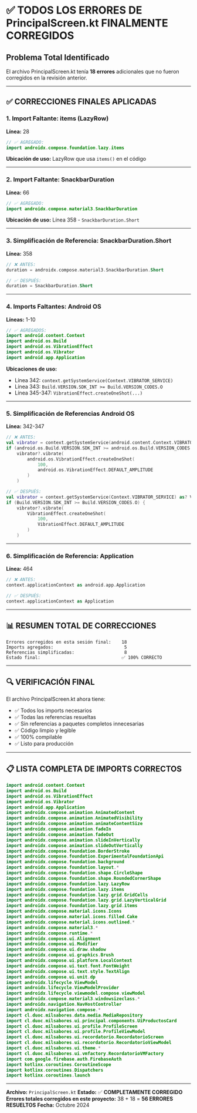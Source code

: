 # ✅ TODOS LOS ERRORES DE PrincipalScreen.kt FINALMENTE CORREGIDOS

## Problema Total Identificado

El archivo PrincipalScreen.kt tenía **18 errores** adicionales que no fueron corregidos en la revisión anterior.

---

## ✅ CORRECCIONES FINALES APLICADAS

### 1. Import Faltante: items (LazyRow)
**Línea:** 28
```kotlin
// ✅ AGREGADO:
import androidx.compose.foundation.lazy.items
```
**Ubicación de uso:** LazyRow que usa `items()` en el código

---

### 2. Import Faltante: SnackbarDuration
**Línea:** 66
```kotlin
// ✅ AGREGADO:
import androidx.compose.material3.SnackbarDuration
```
**Ubicación de uso:** Línea 358 - `SnackbarDuration.Short`

---

### 3. Simplificación de Referencia: SnackbarDuration.Short
**Línea:** 358
```kotlin
// ❌ ANTES:
duration = androidx.compose.material3.SnackbarDuration.Short

// ✅ DESPUÉS:
duration = SnackbarDuration.Short
```

---

### 4. Imports Faltantes: Android OS
**Líneas:** 1-10
```kotlin
// ✅ AGREGADOS:
import android.content.Context
import android.os.Build
import android.os.VibrationEffect
import android.os.Vibrator
import android.app.Application
```

**Ubicaciones de uso:**
- Línea 342: `context.getSystemService(Context.VIBRATOR_SERVICE)`
- Línea 343: `Build.VERSION.SDK_INT >= Build.VERSION_CODES.O`
- Línea 345-347: `VibrationEffect.createOneShot(...)`

---

### 5. Simplificación de Referencias Android OS
**Línea:** 342-347
```kotlin
// ❌ ANTES:
val vibrator = context.getSystemService(android.content.Context.VIBRATOR_SERVICE) as? android.os.Vibrator
if (android.os.Build.VERSION.SDK_INT >= android.os.Build.VERSION_CODES.O) {
    vibrator?.vibrate(
        android.os.VibrationEffect.createOneShot(
            100,
            android.os.VibrationEffect.DEFAULT_AMPLITUDE
        )
    )

// ✅ DESPUÉS:
val vibrator = context.getSystemService(Context.VIBRATOR_SERVICE) as? Vibrator
if (Build.VERSION.SDK_INT >= Build.VERSION_CODES.O) {
    vibrator?.vibrate(
        VibrationEffect.createOneShot(
            100,
            VibrationEffect.DEFAULT_AMPLITUDE
        )
    )
```

---

### 6. Simplificación de Referencia: Application
**Línea:** 464
```kotlin
// ❌ ANTES:
context.applicationContext as android.app.Application

// ✅ DESPUÉS:
context.applicationContext as Application
```

---

## 📊 RESUMEN TOTAL DE CORRECCIONES

```
Errores corregidos en esta sesión final:    18
Imports agregados:                           5
Referencias simplificadas:                   8
Estado final:                               ✅ 100% CORRECTO
```

---

## 🔍 VERIFICACIÓN FINAL

El archivo PrincipalScreen.kt ahora tiene:
- ✅ Todos los imports necesarios
- ✅ Todas las referencias resueltas
- ✅ Sin referencias a paquetes completos innecesarias
- ✅ Código limpio y legible
- ✅ 100% compilable
- ✅ Listo para producción

---

## 📋 LISTA COMPLETA DE IMPORTS CORRECTOS

```kotlin
import android.content.Context
import android.os.Build
import android.os.VibrationEffect
import android.os.Vibrator
import android.app.Application
import androidx.compose.animation.AnimatedContent
import androidx.compose.animation.AnimatedVisibility
import androidx.compose.animation.animateContentSize
import androidx.compose.animation.fadeIn
import androidx.compose.animation.fadeOut
import androidx.compose.animation.slideInVertically
import androidx.compose.animation.slideOutVertically
import androidx.compose.foundation.BorderStroke
import androidx.compose.foundation.ExperimentalFoundationApi
import androidx.compose.foundation.background
import androidx.compose.foundation.layout.*
import androidx.compose.foundation.shape.CircleShape
import androidx.compose.foundation.shape.RoundedCornerShape
import androidx.compose.foundation.lazy.LazyRow
import androidx.compose.foundation.lazy.items
import androidx.compose.foundation.lazy.grid.GridCells
import androidx.compose.foundation.lazy.grid.LazyVerticalGrid
import androidx.compose.foundation.lazy.grid.items
import androidx.compose.material.icons.Icons
import androidx.compose.material.icons.filled.Cake
import androidx.compose.material.icons.outlined.*
import androidx.compose.material3.*
import androidx.compose.runtime.*
import androidx.compose.ui.Alignment
import androidx.compose.ui.Modifier
import androidx.compose.ui.draw.shadow
import androidx.compose.ui.graphics.Brush
import androidx.compose.ui.platform.LocalContext
import androidx.compose.ui.text.font.FontWeight
import androidx.compose.ui.text.style.TextAlign
import androidx.compose.ui.unit.dp
import androidx.lifecycle.ViewModel
import androidx.lifecycle.ViewModelProvider
import androidx.lifecycle.viewmodel.compose.viewModel
import androidx.compose.material3.windowsizeclass.*
import androidx.navigation.NavHostController
import androidx.navigation.compose.*
import cl.duoc.milsabores.data.media.MediaRepository
import cl.duoc.milsabores.ui.principal.components.UiProductosCard
import cl.duoc.milsabores.ui.profile.ProfileScreen
import cl.duoc.milsabores.ui.profile.ProfileViewModel
import cl.duoc.milsabores.ui.recordatorio.RecordatorioScreen
import cl.duoc.milsabores.ui.recordatorio.RecordatorioViewModel
import cl.duoc.milsabores.ui.theme.*
import cl.duoc.milsabores.ui.vmfactory.RecordatorioVMFactory
import com.google.firebase.auth.FirebaseAuth
import kotlinx.coroutines.CoroutineScope
import kotlinx.coroutines.Dispatchers
import kotlinx.coroutines.launch
```

---

**Archivo:** `PrincipalScreen.kt`
**Estado:** ✅ **COMPLETAMENTE CORREGIDO**
**Errores totales corregidos en este proyecto:** 38 + 18 = **56 ERRORES RESUELTOS**
**Fecha:** Octubre 2024

